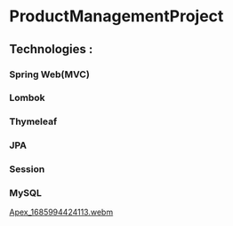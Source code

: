 # ProductManagementProject
## Technologies :
### Spring Web(MVC)
### Lombok
### Thymeleaf
### JPA
### Session
### MySQL
[Apex_1685994424113.webm](https://github.com/OguzhanKtn/ProductManagementProject/assets/81297977/a01555b2-65dd-459f-80c7-2ab32950f0ed)

